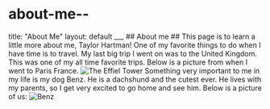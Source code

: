 # about-me--
title: "About Me" layout: default  ___ ## About me ## This page is to learn a little more about me, Taylor Hartman!  One of my favorite things to do when I have time is to travel. My last big trip I went on was to the United Kingdom. This was one of my all time favorite trips.  Below is a picture from when I went to Paris France.  ![The Effiel Tower](IMG_6826.JPG)    Something very important to me in my life is my dog Benz. He is a dachshund and the cutest ever. He lives with my parents, so I get very excited to go home and see him.  Below is a picture of us:  ![Benz](IMG_0053.jpeg) 
